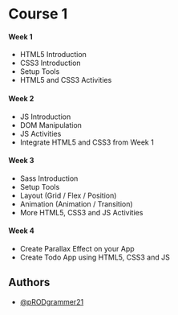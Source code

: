 # Course 1

#### Week 1
- HTML5 Introduction
- CSS3 Introduction
- Setup Tools
- HTML5 and CSS3 Activities

#### Week 2
- JS Introduction
- DOM Manipulation
- JS Activities
- Integrate HTML5 and CSS3 from Week 1

#### Week 3
- Sass Introduction
- Setup Tools
- Layout (Grid / Flex / Position)
- Animation (Animation / Transition)
- More HTML5, CSS3 and JS Activities

#### Week 4
- Create Parallax Effect on your App
- Create Todo App using HTML5, CSS3 and JS


## Authors

- [@pRODgrammer21](https://www.github.com/pRODgrammer21)
